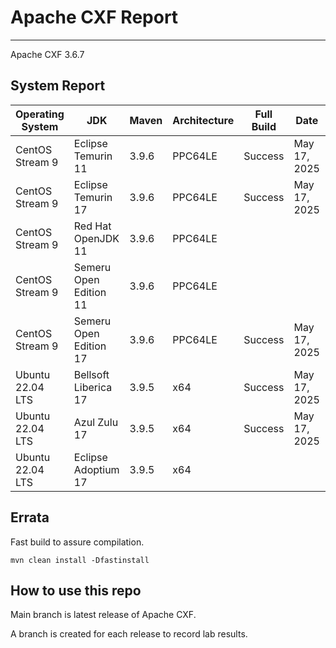 # Apache CXF Report
--- 

Apache CXF 3.6.7

## System Report

| Operating System    | JDK       | Maven | Architecture | Full Build | Date  | Notes |
|---------------------|-----------|-------|--------------|------------|-------|-------|
| CentOS Stream 9         | Eclipse Temurin 11  | 3.9.6 | PPC64LE      |Success | May 17, 2025| |
| CentOS Stream 9         | Eclipse Temurin 17  | 3.9.6 | PPC64LE      |Success | May 17, 2025| |
| CentOS Stream 9         | Red Hat OpenJDK 11  | 3.9.6 | PPC64LE      |  |  |  |
| CentOS Stream 9         | Semeru Open Edition 11  | 3.9.6 | PPC64LE  |  | | |
| CentOS Stream 9         | Semeru Open Edition 17  | 3.9.6 | PPC64LE  | Success | May 17, 2025 |  |
| Ubuntu 22.04 LTS         | Bellsoft Liberica 17  | 3.9.5 | x64      |Success | May 17, 2025| |
| Ubuntu 22.04 LTS         | Azul Zulu 17  | 3.9.5 | x64      |Success | May 17, 2025| |
| Ubuntu 22.04 LTS         | Eclipse Adoptium 17  | 3.9.5 | x64      |  | | |


## Errata


Fast build to assure compilation. 
```
mvn clean install -Dfastinstall
```

## How to use this repo

Main branch is latest release of Apache CXF.

A branch is created for each release to record lab results.
